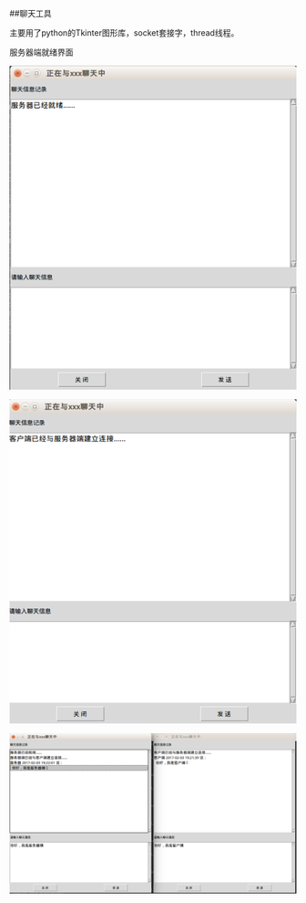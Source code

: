 ##聊天工具

主要用了python的Tkinter图形库，socket套接字，thread线程。

服务器端就绪界面

![](./chat1.png)

![](./chat2.png)

![](./chat3.png)
